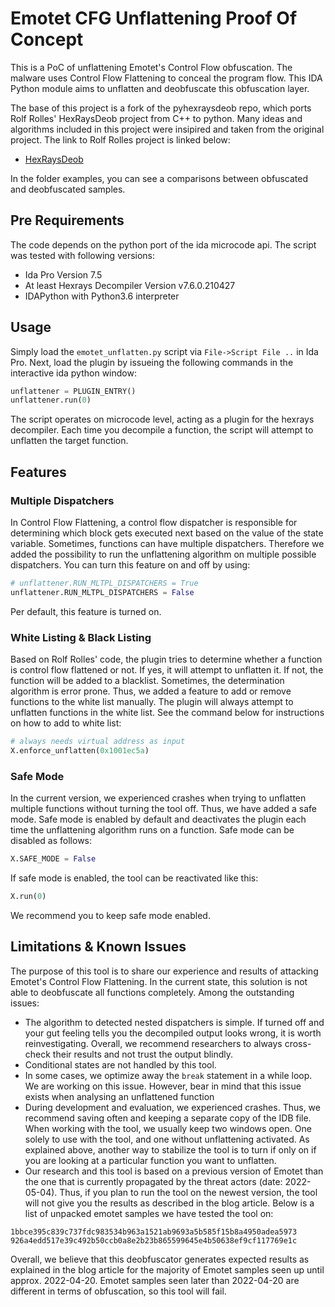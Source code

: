 # Emotet CFG Unflattening Proof Of Concept

This is a PoC of unflattening Emotet's Control Flow obfuscation. The malware uses Control Flow Flattening to conceal the program flow. This IDA Python module aims to unflatten and deobfuscate this obfuscation layer.

The base of this project is a fork of the pyhexraysdeob repo, which ports Rolf Rolles' HexRaysDeob project from C++ to python. 
Many ideas and algorithms included in this project were insipired and taken from the original project. The link to Rolf Rolles project
is linked below:

* [HexRaysDeob](https://github.com/RolfRolles/HexRaysDeob) 

In the folder examples, you can see a comparisons between obfuscated and deobfuscated samples.

## Pre Requirements

The code depends on the python port of the ida microcode api. The script was tested with following versions:

* Ida Pro Version 7.5
* At least Hexrays Decompiler Version v7.6.0.210427 
* IDAPython with Python3.6 interpreter

## Usage

Simply load the `emotet_unflatten.py` script via `File->Script File ..` in Ida Pro. Next, load the plugin by issueing the following commands in the interactive ida python window:

```python
unflattener = PLUGIN_ENTRY()
unflattener.run(0)
```

The script operates on microcode level, acting as a plugin for the hexrays decompiler. Each time you decompile a function, the script will attempt to unflatten the target function.

## Features

### Multiple Dispatchers

In Control Flow Flattening, a control flow dispatcher is responsible for determining which block gets executed next based on the value of the state variable. Sometimes, functions can have multiple dispatchers. Therefore we added the possibility to run the unflattening algorithm on multiple possible dispatchers. You can turn this feature on and off by using:

```python
# unflattener.RUN_MLTPL_DISPATCHERS = True
unflattener.RUN_MLTPL_DISPATCHERS = False
```

Per default, this feature is turned on.

### White Listing & Black Listing

Based on Rolf Rolles' code, the plugin tries to determine whether a function is control flow flattened or not. If yes, it will attempt to unflatten it. If not, the function will be added to a blacklist. Sometimes, the determination algorithm is error prone. Thus, we added a feature to add or remove functions to the white list manually. The plugin will always attempt to unflatten functions in the white list. See the command below for instructions on how to add to white list:

```python
# always needs virtual address as input
X.enforce_unflatten(0x1001ec5a)
```

### Safe Mode

In the current version, we experienced crashes when trying to unflatten multiple functions without turning the tool off. Thus, we have added a safe mode. Safe mode is enabled by default and deactivates the plugin each time the unflattening algorithm runs on a function. Safe mode can be disabled as follows:

```python
X.SAFE_MODE = False
```

If safe mode is enabled, the tool can be reactivated like this:

```python
X.run(0)
```

We recommend you to keep safe mode enabled.

## Limitations & Known Issues

The purpose of this tool is to share our experience and results of attacking Emotet's Control Flow Flattening. In the current state, this solution is not able to deobfuscate all functions completely. Among the outstanding issues:

* The algorithm to detected nested dispatchers is simple. If turned off and your gut feeling tells you the decompiled output looks wrong, it is worth reinvestigating. Overall, we recommend researchers to always cross-check their results and not trust the output blindly.
* Conditional states are not handled by this tool.
* In some cases, we optimize away the `break` statement in a while loop. We are working on this issue. However, bear in mind that this issue exists when analysing an unflattened function 
* During development and evaluation, we experienced crashes. Thus, we recommend saving often and keeping a separate copy of the IDB file. When working with the tool, we usually keep two windows open. One solely to use with the tool, and one without unflattening activated. As explained above, another way to stabilize the tool is to turn if only on if you are looking at a particular function you want to unflatten.
* Our research and this tool is based on a previous version of Emotet than the one that is currently propagated by the threat actors (date: 2022-05-04). Thus, if you plan to run the tool on the newest version, the tool will not give you the results as described in the blog article. Below is a list of unpacked emotet samples we have tested the tool on:

```
1bbce395c839c737fdc983534b963a1521ab9693a5b585f15b8a4950adea5973 
926a4edd517e39c492b50ccb0a8e2b23b865599645e4b50638ef9cf117769e1c
```

Overall, we believe that this deobfuscator generates expected results as explained in the blog article for the majority of Emotet samples seen up until approx. 2022-04-20. Emotet samples seen later than 2022-04-20 are different in terms of obfuscation, so this tool will fail.
